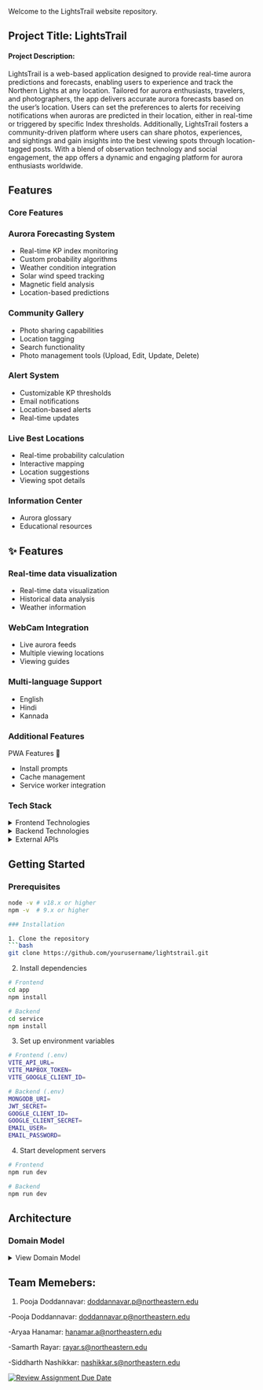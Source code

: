 Welcome to the LightsTrail website repository.

## Project Title: LightsTrail

#### Project Description: 


LightsTrail is a web-based application designed to provide real-time aurora predictions and forecasts, enabling users to experience and track the Northern Lights at any location. Tailored for aurora enthusiasts, travelers, and photographers, the app delivers accurate aurora forecasts based on the user’s location. Users can set the preferences to alerts for receiving notifications when auroras are predicted in their location, either in real-time or triggered by specific Index thresholds. Additionally, LightsTrail fosters a community-driven platform where users can share photos, experiences, and sightings and gain insights into the best viewing spots through location-tagged posts. With a blend of observation technology and social engagement, the app offers a dynamic and engaging platform for aurora enthusiasts worldwide.

## Features

### Core Features

### Aurora Forecasting System

- Real-time KP index monitoring
- Custom probability algorithms
- Weather condition integration
- Solar wind speed tracking
- Magnetic field analysis
- Location-based predictions

### Community Gallery

- Photo sharing capabilities
- Location tagging
- Search functionality
- Photo management tools (Upload, Edit, Update, Delete)

### Alert System

- Customizable KP thresholds
- Email notifications
- Location-based alerts
- Real-time updates

### Live Best Locations

- Real-time probability calculation
- Interactive mapping
- Location suggestions
- Viewing spot details

### Information Center

- Aurora glossary
- Educational resources

## ✨ Features

### Real-time data visualization
- Real-time data visualization
- Historical data analysis
- Weather information

### WebCam Integration 

- Live aurora feeds
- Multiple viewing locations 
- Viewing guides

### Multi-language Support

- English
- Hindi
- Kannada
</details>






### Additional Features
<summary> PWA Features 📱 </summary>

- Install prompts
- Cache management
- Service worker integration

</details>


### Tech Stack

<details>
<summary>Frontend Technologies</summary>

- **Core**: React 18.3.1, TypeScript 5.7.2
- **UI Framework**: Material-UI, Tailwind CSS
- **State Management**: Redux Toolkit
- **Maps**: MapBox GL, Leaflet
- **Data Visualization**: Recharts
- **Animations**: Framer Motion
- **Internationalization**: i18next
- **HTTP Client**: Axios

</details>

<details>
<summary>Backend Technologies</summary>

- **Runtime**: Node.js
- **Framework**: Express.js
- **Database**: MongoDB
- **ODM**: Mongoose
- **Authentication**: JWT, Passport.js
- **File Handling**: Multer
- **Email Service**: Nodemailer

</details>

<details>
<summary>External APIs</summary>

- NOAA API (Aurora data)
- OpenWeather API
- Google OAuth
- Mapbox API
- Node Mailer

</details>

## Getting Started

### Prerequisites

```bash
node -v # v18.x or higher
npm -v  # 9.x or higher

### Installation

1. Clone the repository
```bash
git clone https://github.com/yourusername/lightstrail.git
```

2. Install dependencies
```bash
# Frontend
cd app
npm install

# Backend
cd service
npm install
```

3. Set up environment variables
```bash
# Frontend (.env)
VITE_API_URL=
VITE_MAPBOX_TOKEN=
VITE_GOOGLE_CLIENT_ID=

# Backend (.env)
MONGODB_URI=
JWT_SECRET=
GOOGLE_CLIENT_ID=
GOOGLE_CLIENT_SECRET=
EMAIL_USER=
EMAIL_PASSWORD=
```

4. Start development servers
```bash
# Frontend
npm run dev

# Backend
npm run dev
```


##  Architecture

### Domain Model

<details>
<summary>View Domain Model</summary>

```mermaid
classDiagram

    class User {
<<Entity>>
 
        +UserId id
 
        +String email
 
        +String username
 
        +String password
 
        +String firstName
 
        +String lastName
 
        +String provider
 
        +UserPreferences preferences
 
        +DateTime createdAt
 
    }
 
    class AlertPreferences {
<<Entity>>
 
        +UserId userId
 
        +Number kpThreshold
 
        +String email
 
        +Location location
 
        +Boolean isEnabled
 
        +DateTime lastNotificationSent
 
        +DateTime createdAt
 
        +setPreferences()
 
        +checkThreshold()
 
    }
 
    class AuroraObservation {
<<Entity>>
 
        +ObservationId id
 
        +UserId observerId
 
        +LocationId locationId
 
        +ObservationDateTime dateTime
  
        +WeatherConditions conditions
 
        +recordObservation()
 
    }
 
    class Location {
<<Entity>>
 
        +LocationId id
 
        +String cityName
 
        +GeoCoordinates coordinates
 
        +Number probability
 
        +validateLocation()
 
    }
 
    class AuroraForecast {
<<Entity>>
 
        +ForecastId id
 
        +ForecastDateTime timestamp
 
        +Number kpIndex
 
        +Number bz
 
        +Number speed
 
        +Number probability
 
        +String temperature
 
        +String precipitation
 
        +String windSpeed
 
        +String cloudCover
 
        +String isDay
 
        +Number uvIndex
 
        +calculateProbability()
 
    }
 
    class Gallery {
<<Entity>>
 
        +PhotoId id
 
        +UserId userId
 
        +String url
 
        +String location
 
        +String userName
 
        +DateTime createdAt
 
        +String fileName
 
        +uploadPhoto()
 
        +deletePhoto()
 
        +updatePhoto()
 
    }
 
   
 
    class GeoCoordinates {
<<Value Object>>
 
        +Decimal latitude
 
        +Decimal longitude
 
    }
 
    class WeatherConditions {
<<Value Object>>
 
        +Number temperature
 
        +Number cloudCover
 
        +Number windSpeed
 
        +Number precipitation
 
    }
 
 
    %% Relationships
 
    User "1" --o "*" AuroraObservation : creates
 
    User "1" --o "*" Gallery : posts
 
    User "1" --o "1" AlertPreferences : configures
 
    AuroraObservation "1" --* "1" WeatherConditions : includes
 
    AuroraObservation "*" --o "1" Location : recorded at
 
    Location "1" --* "1" GeoCoordinates : has
 
    AuroraForecast "*" --o "1" Location : predicts for
```

</details>

## Team Memebers:
1. Pooja Doddannavar: doddannavar.p@northeastern.edu

-Pooja Doddannavar: doddannavar.p@northeastern.edu

-Aryaa Hanamar: hanamar.a@northeastern.edu

-Samarth Rayar: rayar.s@northeastern.edu

-Siddharth Nashikkar: nashikkar.s@northeastern.edu


[![Review Assignment Due Date](https://classroom.github.com/assets/deadline-readme-button-22041afd0340ce965d47ae6ef1cefeee28c7c493a6346c4f15d667ab976d596c.svg)](https://classroom.github.com/a/DIHvCS29)


